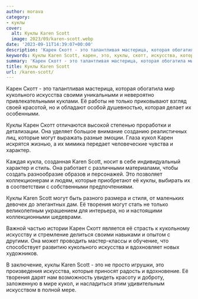 ```yaml
---
author: morava
category:
- куклы
cover:
  alt: Куклы Karen Scott
  image: 2023/09/karen-scott.webp
date: '2023-09-11T14:39:07+00:00'
description: 'Карен Скотт - это талантливая мастерица, которая обогатила мир кукольного искусства своими уникальными и невероятно привлекательными куклами. Её работы...'
keywords: Куклы Karen Scott, карен, это, куклы, скотт, искусства, которые, могут, karen, scott, которая, кукольного, своими, только, кукол, характер
summary: 'Карен Скотт - это талантливая мастерица, которая обогатила мир кукольного искусства своими уникальными и невероятно привлекательными куклами. Её работы...'
title: Куклы Karen Scott
url: /karen-scott/
---
```


Карен Скотт \- это талантливая мастерица, которая обогатила мир кукольного искусства своими уникальными и невероятно привлекательными куклами. Её работы не только приковывают взгляд своей красотой, но и обладают особой душевностью, которая делает их особенными.

Куклы Карен Скотт отличаются высокой степенью проработки и детализации. Она уделяет большое внимание созданию реалистичных лиц, которые могут выражать разные эмоции. Глаза кукол Карен искрятся жизнью, а их мимика передает человеческие чувства и характер.

Каждая кукла, созданная Karen Scott, носит в себе индивидуальный характер и стиль. Она работает с различными материалами, чтобы создать разнообразие образов и персонажей. Это позволяет коллекционерам и людям, которые приобретают её куклы, выбирать их в соответствии с собственными предпочтениями.

Куклы Karen Scott могут быть разного размера и стиля, от маленьких девочек до элегантных дам. Её творения могут стать не только великолепным украшением для интерьера, но и настоящими коллекционными шедеврами.

Важной частью истории Карен Скотт является её страсть к кукольному искусству и стремление делиться своими навыками и опытом с другими. Она может проводить мастер-классы и обучение, что способствует развитию кукольного искусства и вдохновляет новых художников.

В заключение, куклы Karen Scott - это не просто игрушки, это произведения искусства, которые приносят радость и вдохновение. Её творения дарят нам возможность увидеть красоту и доброту, заложенную в мире кукол, и насладиться этим удивительным искусством в полной мере.